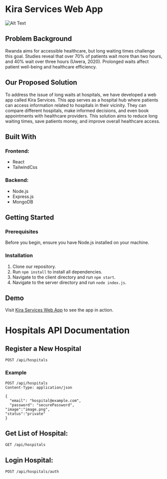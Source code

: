 
# Kira Services Web App

![Alt Text](https://encrypted-tbn0.gstatic.com/images?q=tbn:ANd9GcTlaM7f4RrgmZcsns7mNiKk2xGAKvbhg1U7OQ&usqp=CAU)


## Problem Background

Rwanda aims for accessible healthcare, but long waiting times challenge this goal. Studies reveal that over 70% of patients wait more than two hours, and 40% wait over three hours (Uwera, 2020). Prolonged waits affect patient well-being and healthcare efficiency.

## Our Proposed Solution

To address the issue of long waits at hospitals, we have developed a web app called Kira Services. This app serves as a hospital hub where patients can access information related to hospitals in their vicinity. They can compare different hospitals, make informed decisions, and even book appointments with healthcare providers. This solution aims to reduce long waiting times, save patients money, and improve overall healthcare access.

## Built With

### Frontend:

- React
- TailwindCss

### Backend:

- Node.js
- Express.js
- MongoDB

## Getting Started

### Prerequisites

Before you begin, ensure you have Node.js installed on your machine.

### Installation

1. Clone our repository.
2. Run `npm install` to install all dependencies.
3. Navigate to the client directory and run `npm start`.
4. Navigate to the server directory and run `node index.js`.

## Demo

Visit [Kira Services Web App](https://kiraserivices-client.onrender.com/) to see the app in action.


# Hospitals API Documentation

## Register a New Hospital

`POST /api/hospitals`

### Example

```http
POST /api/hospitals
Content-Type: application/json

{
  "email": "hospital@example.com",
  "password": "securePassword",
"image":"image.png",
"status":"private"
}
```

## Get List of Hospital:
`GET /api/hospitals`
## Login Hospital:
`POST /api/hospitals/auth`



